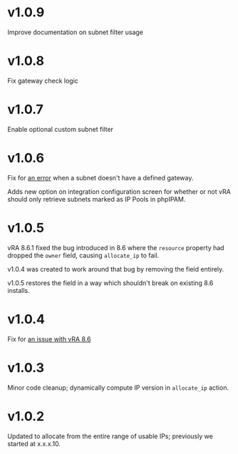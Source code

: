 # v1.0.9
Improve documentation on subnet filter usage

# v1.0.8
Fix gateway check logic

# v1.0.7
Enable optional custom subnet filter

# v1.0.6
Fix for [an error](https://github.com/jbowdre/phpIPAM-for-vRA8/issues/3) when a subnet doesn't have a defined gateway.

Adds new option on integration configuration screen for whether or not vRA should only retrieve subnets marked as IP Pools in phpIPAM.

# v1.0.5
vRA 8.6.1 fixed the bug introduced in 8.6 where the `resource` property had dropped the `owner` field, causing `allocate_ip` to fail.

v1.0.4 was created to work around that bug by removing the field entirely.

v1.0.5 restores the field in a way which shouldn't break on existing 8.6 installs.

# v1.0.4
Fix for [an issue with vRA 8.6](https://github.com/jbowdre/phpIPAM-for-vRA8/issues/2)

# v1.0.3
Minor code cleanup; dynamically compute IP version in `allocate_ip` action.

# v1.0.2
Updated to allocate from the entire range of usable IPs; previously we started at x.x.x.10.

